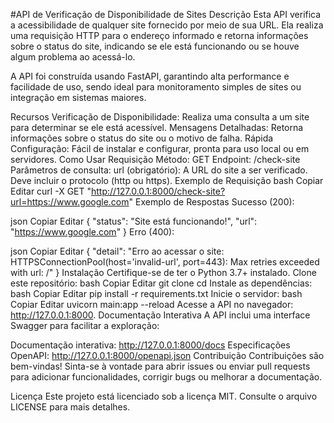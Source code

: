 #API de Verificação de Disponibilidade de Sites
Descrição
Esta API verifica a acessibilidade de qualquer site fornecido por meio de sua URL. Ela realiza uma requisição HTTP para o endereço informado e retorna informações sobre o status do site, indicando se ele está funcionando ou se houve algum problema ao acessá-lo.

A API foi construída usando FastAPI, garantindo alta performance e facilidade de uso, sendo ideal para monitoramento simples de sites ou integração em sistemas maiores.

Recursos
Verificação de Disponibilidade: Realiza uma consulta a um site para determinar se ele está acessível.
Mensagens Detalhadas: Retorna informações sobre o status do site ou o motivo de falha.
Rápida Configuração: Fácil de instalar e configurar, pronta para uso local ou em servidores.
Como Usar
Requisição
Método: GET
Endpoint: /check-site
Parâmetros de consulta:
url (obrigatório): A URL do site a ser verificado. Deve incluir o protocolo (http ou https).
Exemplo de Requisição
bash
Copiar
Editar
curl -X GET "http://127.0.0.1:8000/check-site?url=https://www.google.com"
Exemplo de Respostas
Sucesso (200):

json
Copiar
Editar
{
    "status": "Site está funcionando!",
    "url": "https://www.google.com"
}
Erro (400):

json
Copiar
Editar
{
    "detail": "Erro ao acessar o site: HTTPSConnectionPool(host='invalid-url', port=443): Max retries exceeded with url: /"
}
Instalação
Certifique-se de ter o Python 3.7+ instalado.
Clone este repositório:
bash
Copiar
Editar
git clone <url-do-repositorio>
cd <nome-do-repositorio>
Instale as dependências:
bash
Copiar
Editar
pip install -r requirements.txt
Inicie o servidor:
bash
Copiar
Editar
uvicorn main:app --reload
Acesse a API no navegador: http://127.0.0.1:8000.
Documentação Interativa
A API inclui uma interface Swagger para facilitar a exploração:

Documentação interativa: http://127.0.0.1:8000/docs
Especificações OpenAPI: http://127.0.0.1:8000/openapi.json
Contribuição
Contribuições são bem-vindas! Sinta-se à vontade para abrir issues ou enviar pull requests para adicionar funcionalidades, corrigir bugs ou melhorar a documentação.

Licença
Este projeto está licenciado sob a licença MIT. Consulte o arquivo LICENSE para mais detalhes.
